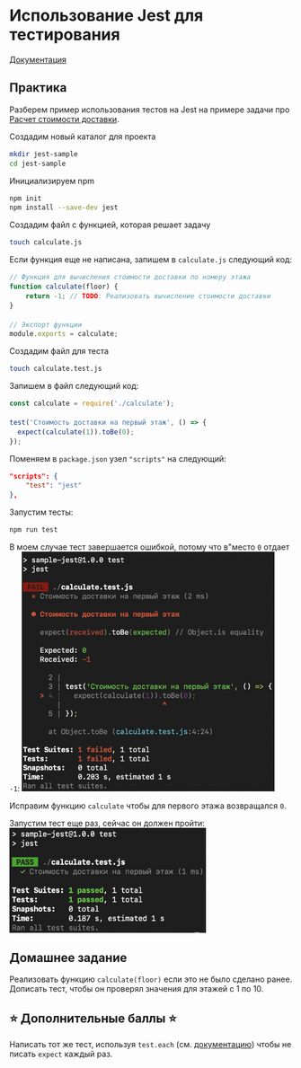 # Использование Jest для тестирования

[Документация](https://jestjs.io/ru/)

## Практика

Разберем пример использования тестов на Jest на примере задачи про [Расчет стоимости доставки](../exercises/easy/furniture-delivery-cost.md).

Создадим новый каталог для проекта
```sh
mkdir jest-sample
cd jest-sample
```

Инициализируем npm
```sh
npm init
npm install --save-dev jest
```

Создадим файл с функцией, которая решает задачу
```sh
touch calculate.js
```

Если функция еще не написана, запишем в `calculate.js` следующий код:
```js
// Функция для вычисления стоимости доставки по номеру этажа
function calculate(floor) {
    return -1; // TODO: Реализовать вычисление стоимости доставки
}

// Экспорт функции
module.exports = calculate;
```

Cоздадим файл для теста
```sh
touch calculate.test.js
```

Запишем в файл следующий код:
```js
const calculate = require('./calculate');

test('Стоимость доставки на первый этаж', () => {
  expect(calculate(1)).toBe(0);
});
```

Поменяем в `package.json` узел `"scripts"` на следующий:
```json
"scripts": {
    "test": "jest"
},
```

Запустим тесты:
```sh
npm run test
```

В моем случае тест завершается ошибкой, потому что в"место `0` отдает `-1`:
<img src="./images/jest-ground-floor-test-failed.png" width="450"/>

Исправим функцию `calculate` чтобы для первого этажа возвращался `0`.

Запустим тест еще раз, сейчас он должен пройти:
<img src="./images/jest-ground-floor-test-succeeded.png" width="350"/>

## Домашнее задание

Реализовать функцию `calculate(floor)` если это не было сделано ранее.
Дописать тест, чтобы он проверял значения для этажей с 1 по 10.

## ⭐️ Дополнительные баллы ⭐️

Написать тот же тест, используя `test.each` (см. [документацию](https://jestjs.io/ru/docs/api#testeachtablename-fn-timeout)) чтобы не писать `expect` каждый раз.
